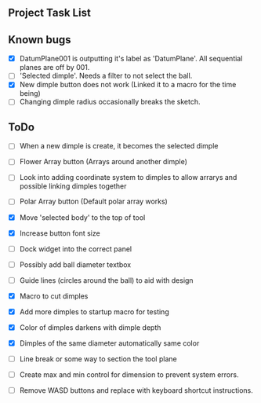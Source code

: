 ## Project Task List

## Known bugs
- [x] DatumPlane001 is outputting it's label as 'DatumPlane'. All sequential planes are off by 001.
- [ ] 'Selected dimple'. Needs a filter to not select the ball.
- [x] New dimple button does not work (Linked it to a macro for the time being)
- [ ] Changing dimple radius occasionally breaks the sketch.

## ToDo
- [ ] When a new dimple is create, it becomes the selected dimple
- [ ] Flower Array button (Arrays around another dimple)
- [ ] Look into adding coordinate system to dimples to allow arrarys and possible linking dimples together
- [ ] Polar Array button (Default polar array works)
- [x] Move 'selected body' to the top of tool
- [x] Increase button font size
- [ ] Dock widget into the correct panel
- [ ] Possibly add ball diameter textbox
- [ ] Guide lines (circles around the ball) to aid with design
- [x] Macro to cut dimples
- [x] Add more dimples to startup macro for testing
- [x] Color of dimples darkens with dimple depth
- [x] Dimples of the same diameter automatically same color
- [ ] Line break or some way to section the tool plane
- [ ] Create max and min control for dimension to prevent system errors.
- [ ] Remove WASD buttons and replace with keyboard shortcut instructions.








